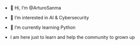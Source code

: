 - 👋 Hi, I’m @ArturoSanma
- 👀 I’m interested in AI & Cybersecurity
- 🌱 I’m currently learning Python

- I am here just to learn and help the community to grown up 
<!---
ArturoSanma/ArturoSanma is a ✨ special ✨ repository because its `README.md` (this file) appears on your GitHub profile.
You can click the Preview link to take a look at your changes.
--->
